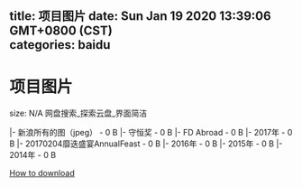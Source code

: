 
title: 项目图片
date: Sun Jan 19 2020 13:39:06 GMT+0800 (CST)    
categories: baidu
---

# 项目图片
size: N/A
 网盘搜索_探索云盘_界面简洁
 
|- 新浪所有的图（jpeg） - 0 B
|- 守恒奖 - 0 B
|- FD Abroad - 0 B
|- 2017年 - 0 B
|- 20170204靡迭盛宴AnnualFeast - 0 B
|- 2016年 - 0 B
|- 2015年 - 0 B
|- 2014年 - 0 B

[How to download](https://bpcam.bemobtrk.com/go/2ceec3aa-1ca2-46d6-b9ff-aaa5c184517c?jno=255)